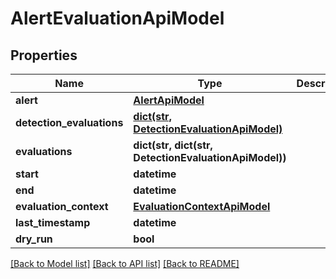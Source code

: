 # AlertEvaluationApiModel

## Properties
Name | Type | Description | Notes
------------ | ------------- | ------------- | -------------
**alert** | [**AlertApiModel**](AlertApiModel.md) |  | [optional] 
**detection_evaluations** | [**dict(str, DetectionEvaluationApiModel)**](DetectionEvaluationApiModel.md) |  | [optional] 
**evaluations** | **dict(str, dict(str, DetectionEvaluationApiModel))** |  | [optional] 
**start** | **datetime** |  | [optional] 
**end** | **datetime** |  | [optional] 
**evaluation_context** | [**EvaluationContextApiModel**](EvaluationContextApiModel.md) |  | [optional] 
**last_timestamp** | **datetime** |  | [optional] 
**dry_run** | **bool** |  | [optional] 

[[Back to Model list]](../README.md#documentation-for-models) [[Back to API list]](../README.md#documentation-for-api-endpoints) [[Back to README]](../README.md)



